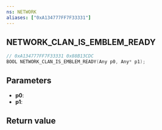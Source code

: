 ```yaml
---
ns: NETWORK
aliases: ["0xA134777FF7F33331"]
---
```

## NETWORK_CLAN_IS_EMBLEM_READY

```c
// 0xA134777FF7F33331 0x88B13CDC
BOOL NETWORK_CLAN_IS_EMBLEM_READY(Any p0, Any* p1);
```

## Parameters
* **p0**: 
* **p1**: 

## Return value
